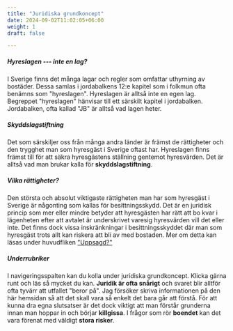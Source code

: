 ```yaml
---
title: "Juridiska grundkoncept"
date: 2024-09-02T11:02:05+06:00
weight: 1
draft: false

---
```


##### Hyreslagen --- inte en lag?
I Sverige finns det många lagar och regler som omfattar uthyrning av bostäder. Dessa samlas i jordabalkens 12:e kapitel som i folkmun ofta benämns som "hyreslagen". Hyreslagen är alltså inte en egen lag. Begreppet "hyreslagen" hänvisar till ett särskilt kapitel i jordabalken. Jordabalken, ofta kallad "JB" är alltså vad lagen heter.

##### Skyddslagstiftning
Det som särskiljer oss från många andra länder är främst de rättigheter och den trygghet man som hyresgäst i Sverige oftast har. Hyreslagen finns främst till för att säkra hyresgästens ställning gentemot hyresvärden. Det är alltså vad man brukar kalla för **skyddslagstiftning**.

##### Vilka rättigheter?
Den största och absolut viktigaste rättigheten man har som hyresgäst i Sverige är någonting som kallas för besittningsskydd. Det är en juridisk princip som mer eller mindre betyder att hyresgästen har rätt att bo kvar i lägenheten efter att avtalet är underskrivet varesig hyresvärden vill det eller inte. Det finns dock vissa inskränkningar i besittningsskyddet där man som hyresgäst trots allt kan riskera att bli av med bostaden. Mer om detta kan läsas under huvudfliken ["Uppsagd?"](/uppsagd/besittningsskydd/)

##### Underrubriker
I navigeringsspalten kan du kolla under juridiska grundkoncept. Klicka gärna runt och läs så mycket du kan. **Juridik är ofta snårigt** och svaret blir alltför ofta tyvärr att utfallet "beror på". Jag försöker skriva informationen på den här hemsidan så att det skall vara så enkelt det bara går att förstå. För att kunna dra egna slutsatser är det dock viktigt att man förstår grunderna innan man hoppar in och börjar **killgissa**. I frågor som rör **boendet** kan det vara förenat med väldigt **stora risker**.
